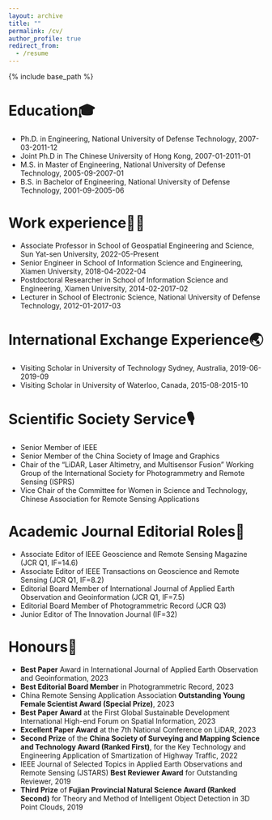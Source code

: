 ```yaml
---
layout: archive
title: ""
permalink: /cv/
author_profile: true
redirect_from:
  - /resume
---
```


{% include base_path %}

Education🎓
======
* Ph.D. in Engineering, National University of Defense Technology, 2007-03-2011-12
* Joint Ph.D in The Chinese University of Hong Kong, 2007-01-2011-01
* M.S. in Master of Engineering, National University of Defense Technology, 2005-09-2007-01
* B.S. in Bachelor of Engineering, National University of Defense Technology, 2001-09-2005-06

Work experience👩‍🏫
======
* Associate Professor in School of Geospatial Engineering and Science, Sun Yat-sen University, 2022-05-Present
* Senior Engineer in School of Information Science and Engineering, Xiamen University, 2018-04-2022-04
* Postdoctoral Researcher in School of Information Science and Engineering, Xiamen University, 2014-02-2017-02
* Lecturer in School of Electronic Science, National University of Defense Technology, 2012-01-2017-03

International Exchange Experience🌏
======
* Visiting Scholar in University of Technology Sydney, Australia, 2019-06-2019-09
* Visiting Scholar in University of Waterloo, Canada, 2015-08-2015-10

Scientific Society Service🎙️
======
* Senior Member of IEEE
* Senior Member of the China Society of Image and Graphics
* Chair of the “LiDAR, Laser Altimetry, and Multisensor Fusion” Working Group of the International Society for Photogrammetry and Remote Sensing (ISPRS)
* Vice Chair of the Committee for Women in Science and Technology, Chinese Association for Remote Sensing Applications

Academic Journal Editorial Roles👀
======
* Associate Editor of IEEE Geoscience and Remote Sensing Magazine (JCR Q1, IF=14.6)
* Associate Editor of IEEE Transactions on Geoscience and Remote Sensing (JCR Q1, IF=8.2)
* Editorial Board Member of International Journal of Applied Earth Observation and Geoinformation (JCR Q1, IF=7.5)
* Editorial Board Member of Photogrammetric Record (JCR Q3)
* Junior Editor of The Innovation Journal (IF=32)

Honours🎁
======
* **Best Paper** Award in International Journal of Applied Earth Observation and Geoinformation, 2023
* **Best Editorial Board Member** in Photogrammetric Record, 2023
* China Remote Sensing Application Association **Outstanding Young Female Scientist Award (Special Prize)**, 2023
* **Best Paper Award** at the First Global Sustainable Development International High-end Forum on Spatial Information, 2023
* **Excellent Paper Award** at the 7th National Conference on LiDAR, 2023
* **Second Prize** of the **China Society of Surveying and Mapping Science and Technology Award (Ranked First)**, for the Key Technology and Engineering Application of Smartization of Highway Traffic, 2022
* IEEE Journal of Selected Topics in Applied Earth Observations and Remote Sensing (JSTARS) **Best Reviewer Award** for Outstanding Reviewer, 2019
* **Third Prize** of **Fujian Provincial Natural Science Award (Ranked Second)** for Theory and Method of Intelligent Object Detection in 3D Point Clouds, 2019

